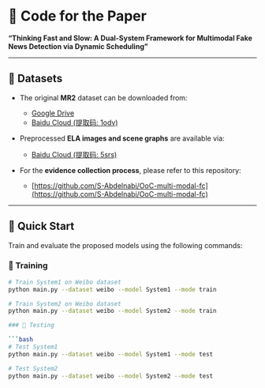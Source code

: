 # 📰 Code for the Paper  
**“Thinking Fast and Slow: A Dual-System Framework for Multimodal Fake News Detection via Dynamic Scheduling”**

---

## 📂 Datasets

- The original **MR2** dataset can be downloaded from:  
  - [Google Drive](https://drive.google.com/file/d/14NNqLKSW1FzLGuGkqwlzyIPXnKDzEFX4/view?usp=sharing)  
  - [Baidu Cloud (提取码: 1odv)](https://pan.baidu.com/s/1OV_Oab0zQgI8P2Wo1qwBuw?pwd=1odv)

- Preprocessed **ELA images and scene graphs** are available via:  
  - [Baidu Cloud (提取码: 5srs)](https://pan.baidu.com/s/1AokbHvhAhqZy9-3wglzi2Q?pwd=5srs)

- For the **evidence collection process**, please refer to this repository:  
  - [https://github.com/S-Abdelnabi/OoC-multi-modal-fc](https://github.com/S-Abdelnabi/OoC-multi-modal-fc)

---

## 🚀 Quick Start

Train and evaluate the proposed models using the following commands:

### 🔧 Training

```bash
# Train System1 on Weibo dataset
python main.py --dataset weibo --model System1 --mode train

# Train System2 on Weibo dataset
python main.py --dataset weibo --model System2 --mode train

### 🧪 Testing

```bash
# Test System1
python main.py --dataset weibo --model System1 --mode test

# Test System2
python main.py --dataset weibo --model System2 --mode test




